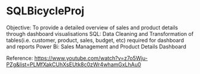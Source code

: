 # SQLBicycleProj
Objective: To provide a detailed overview of sales and product details through dashboard visualisations
SQL: Data Cleaning and Transformation of tables(i.e. customer, product, sales, budget, etc) required for dashboard and reports
Power Bi: Sales Management and Product Details Dashboard 

Reference:
https://www.youtube.com/watch?v=z7o5Wju-PZg&list=PLMfXakCUhXsEUtk8c0zWr4whamGxLhAu0

